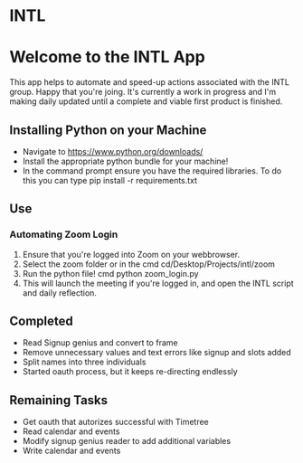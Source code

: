 # INTL

# Welcome to the INTL App 

This app helps to automate and speed-up actions associated with the INTL group. Happy that you're joing. It's currently a work in progress and I'm making daily updated until a complete and viable first product is finished. 

## Installing Python on your Machine

- Navigate to https://www.python.org/downloads/
- Install the appropriate python bundle for your machine!
- In the command prompt ensure you have the required libraries. To do this you can type pip install -r requirements.txt

## Use 

### Automating Zoom Login 

1. Ensure that you're logged into Zoom on your webbrowser. 
2. Select the zoom folder or in the cmd cd/Desktop/Projects/intl/zoom
3. Run the python file! cmd python zoom_login.py
4. This will launch the meeting if you're logged in, and open the INTL script and daily reflection. 

## Completed 

- Read Signup genius and convert to frame 
- Remove unnecessary values and text errors like signup and slots added 
- Split names into three individuals 
- Started oauth process, but it keeps re-directing endlessly

## Remaining Tasks 

- Get oauth that autorizes successful with Timetree
- Read calendar and events
- Modify signup genius reader to add additional variables
- Write calendar and events 